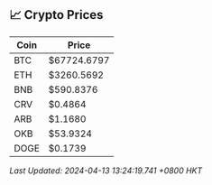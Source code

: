 ## 📈 Crypto Prices

| Coin | Price |
| ---- | ----- |
| BTC | $67724.6797 |
| ETH | $3260.5692 |
| BNB | $590.8376 |
| CRV | $0.4864 |
| ARB | $1.1680 |
| OKB | $53.9324 |
| DOGE | $0.1739 |

_Last Updated: 2024-04-13 13:24:19.741 +0800 HKT_
